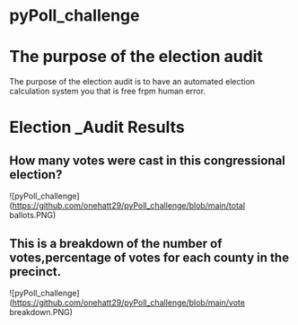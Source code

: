 # pyPoll_challenge
# The purpose of the election audit
The purpose of the election audit is to have an automated election calculation system you that is free frpm human error.
# Election _Audit Results
## How many votes were cast in this congressional election?  

![pyPoll_challenge](https://github.com/onehatt29/pyPoll_challenge/blob/main/total ballots.PNG)


## This is a breakdown of the number of votes,percentage of votes for each county in the precinct. 
![pyPoll_challenge](https://github.com/onehatt29/pyPoll_challenge/blob/main/vote breakdown.PNG)

